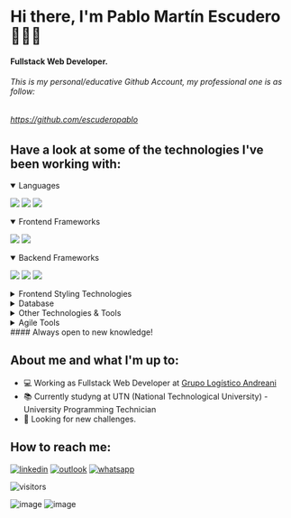 # Hi there, I'm Pablo Martín Escudero 👩🏻‍💻
#### Fullstack Web Developer.
###### This is my personal/educative Github Account, my professional one is as follow:
###### https://github.com/escuderopablo

## Have a look at some of the technologies I've been working with:

<details open>
  <summary>Languages</summary>
  <p>
    <img src="https://img.shields.io/badge/JavaScript-F7DF1E?style=for-the-badge&logo=javascript&logoColor=black">
    <img src="https://img.shields.io/badge/TypeScript-007ACC?style=for-the-badge&logo=typescript&logoColor=white">
    <img src="https://img.shields.io/badge/C%23-239120?style=for-the-badge&logo=c-sharp&logoColor=white">
    
  </p>
</details>

<details open>
  <summary>Frontend Frameworks</summary>
  <p>
    <img src="https://img.shields.io/badge/React-20232A?style=for-the-badge&logo=react&logoColor=61DAFB">
    <img src="https://img.shields.io/badge/Redux-593D88?style=for-the-badge&logo=redux&logoColor=white">
    
  </p>
</details>

<details open>
  <summary>Backend Frameworks</summary>
  <p>
    <img src="https://img.shields.io/badge/.NET-512BD4?style=for-the-badge&logo=dotnet&logoColor=white">
    <img src="https://img.shields.io/badge/Node.js-339933?style=for-the-badge&logo=nodedotjs&logoColor=white">
    <img src="https://img.shields.io/badge/Express.js-5190cf?style=for-the-badge&logo=express&logoColor=white">
    
    
  </p>
</details>

<details>
  <summary>Frontend Styling Technologies</summary>
  <p>
    <img src="https://img.shields.io/badge/CSS3-1572B6?style=for-the-badge&logo=css3&logoColor=white">
    <img src="https://img.shields.io/badge/Sass-CC6699?style=for-the-badge&logo=sass&logoColor=white">
    <img src="https://img.shields.io/badge/Bootstrap-563D7C?style=for-the-badge&logo=bootstrap&logoColor=white">
    <img src="https://img.shields.io/badge/styled--components-DB7093?style=for-the-badge&logo=styled-components&logoColor=white">
    
    
  </p>
</details>



<details>
  <summary>Database</summary>
  <p>
    <img src="https://img.shields.io/badge/Microsoft%20SQL%20Server-CC2927?style=for-the-badge&logo=microsoft%20sql%20server&logoColor=white">
    <img src="https://img.shields.io/badge/MongoDB-4EA94B?style=for-the-badge&logo=mongodb&logoColor=white">
    
  </p>
</details>

<details>
  <summary>Other Technologies & Tools</summary>
  <p>
    <img src="https://img.shields.io/badge/HTML5-E34F26?style=for-the-badge&logo=html5&logoColor=white">
    <img src="https://img.shields.io/badge/Postman-FF6C37?style=for-the-badge&logo=Postman&logoColor=white">
    <img src="https://img.shields.io/badge/Sonarqube-5190cf?style=for-the-badge&logo=sonarqube&logoColor=white">
    <img src="https://img.shields.io/badge/Heroku-430098?style=for-the-badge&logo=heroku&logoColor=white">
    <img src="https://img.shields.io/badge/npm-CB3837?style=for-the-badge&logo=npm&logoColor=white">
    <img src="https://img.shields.io/badge/firebase-ffca28?style=for-the-badge&logo=firebase&logoColor=black">
    <img src="https://img.shields.io/badge/Swagger-85EA2D?style=for-the-badge&logo=Swagger&logoColor=white">
    
    
  </p>
</details>

<details>
  <summary>Agile Tools</summary>
  <p>
    <img src="https://img.shields.io/badge/Miro-F7C922?style=for-the-badge&logo=Miro&logoColor=050036">
    <img src="https://img.shields.io/badge/Trello-0052CC?style=for-the-badge&logo=trello&logoColor=white">
    <img src="https://img.shields.io/badge/Jira-0052CC?style=for-the-badge&logo=Jira&logoColor=white">
    <img src="https://img.shields.io/badge/Microsoft_Excel-217346?style=for-the-badge&logo=microsoft-excel&logoColor=white">
  </p>
</details>
#### Always open to new knowledge!


## About me and what I'm up to:
- 💻 Working as Fullstack Web Developer at [Grupo Logístico Andreani](https://www.andreani.com/#!/personas)
- 📚 Currently studyng at UTN (National Technological University) - University Programming Technician
- 🎯 Looking for new challenges.

## How to reach me:
[![linkedin](https://img.shields.io/badge/LinkedIn-0077B5?style=for-the-badge&logo=linkedin&logoColor=white)](https://www.linkedin.com/in/pablomartinescudero/)
[![outlook](https://img.shields.io/badge/Microsoft_Outlook-0078D4?style=for-the-badge&logo=microsoft-outlook&logoColor=white)](mailto:escuderopablo@hotmail.com.ar) 
[![whatsapp](https://img.shields.io/badge/WhatsApp-25D366?style=for-the-badge&logo=whatsapp&logoColor=white)](https://wa.me/5491132149319)

![visitors](https://visitor-badge.glitch.me/badge?page_id=${escu-git}.${escu-git})

![image](https://github-readme-stats.vercel.app/api/top-langs/?username=escu-git)
![image](https://github-readme-stats.vercel.app/api?username=escu-git)
